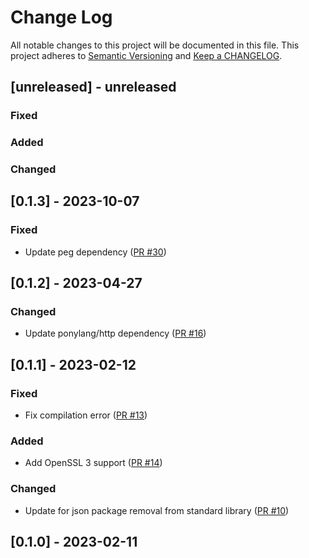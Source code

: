 # Change Log

All notable changes to this project will be documented in this file. This project adheres to [Semantic Versioning](http://semver.org/) and [Keep a CHANGELOG](http://keepachangelog.com/).

## [unreleased] - unreleased

### Fixed


### Added


### Changed


## [0.1.3] - 2023-10-07

### Fixed

- Update peg dependency ([PR #30](https://github.com/ponylang/github_rest_api/pull/30))

## [0.1.2] - 2023-04-27

### Changed

- Update ponylang/http dependency ([PR #16](https://github.com/ponylang/github_rest_api/pull/16))

## [0.1.1] - 2023-02-12

### Fixed

- Fix compilation error ([PR #13](https://github.com/ponylang/github_rest_api/pull/13))

### Added

- Add OpenSSL 3 support ([PR #14](https://github.com/ponylang/github_rest_api/pull/14))

### Changed

- Update for json package removal from standard library ([PR #10](https://github.com/ponylang/github_rest_api/pull/10))

## [0.1.0] - 2023-02-11

